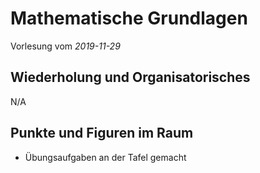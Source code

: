 # Mathematische Grundlagen

Vorlesung vom *2019-11-29*

## Wiederholung und Organisatorisches

N/A

## Punkte und Figuren im Raum

- Übungsaufgaben an der Tafel gemacht
